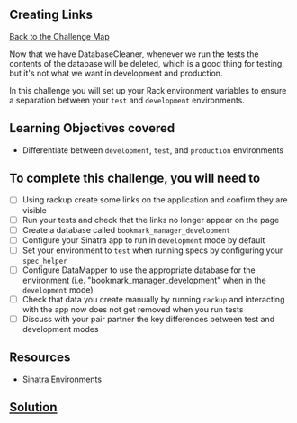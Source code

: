 ## Creating Links

[Back to the Challenge Map](0_challenge_map.md)

Now that we have DatabaseCleaner, whenever we run the tests the contents of the database will be deleted, which is a good thing for testing, but it's not what we want in development and production.

In this challenge you will set up your Rack environment variables to ensure a separation between your `test` and `development` environments.

## Learning Objectives covered

* Differentiate between `development`, `test`, and `production` environments

## To complete this challenge, you will need to

- [ ] Using rackup create some links on the application and confirm they are visible
- [ ] Run your tests and check that the links no longer appear on the page
- [ ] Create a database called `bookmark_manager_development`
- [ ] Configure your Sinatra app to run in `development` mode by default
- [ ] Set your environment to `test` when running specs by configuring your `spec_helper`
- [ ] Configure DataMapper to use the appropriate database for the environment (i.e. "bookmark_manager_development" when in the `development` mode)
- [ ] Check that data you create manually by running `rackup` and interacting with the app now does not get removed when you run tests
- [ ] Discuss with your pair partner the key differences between test and development modes

## Resources

* [Sinatra Environments](https://blog.rainforestqa.com/2014-05-30-what-are-environments-for/)

## [Solution](solutions/13.md)
